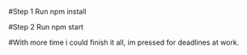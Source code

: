 #Step 1
Run npm install

#Step 2
Run npm start

#With more time i could finish it all, im pressed for deadlines at work. 

